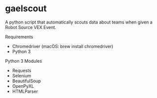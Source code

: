 # gaelscout
A python script that automatically scouts data about teams when given a Robot Source VEX Event.

Requirements
* Chromedriver (macOS: brew install chromedriver)
* Python 3

Python 3 Modules
* Requests
* Selenium
* BeautifulSoup
* OpenPyXL
* HTMLParser
